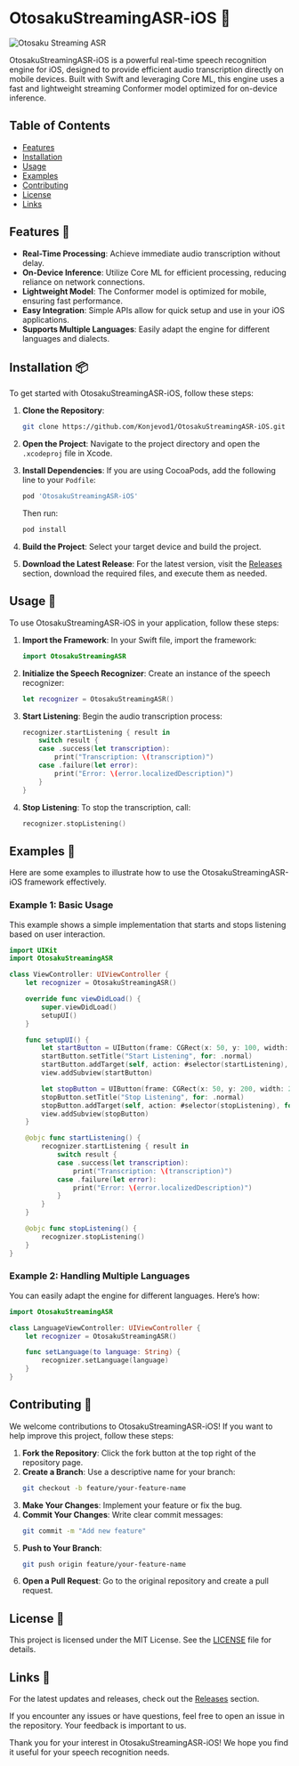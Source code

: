 # OtosakuStreamingASR-iOS 🎤

![Otosaku Streaming ASR](https://img.shields.io/badge/OtosakuStreamingASR-iOS-brightgreen.svg)

OtosakuStreamingASR-iOS is a powerful real-time speech recognition engine for iOS, designed to provide efficient audio transcription directly on mobile devices. Built with Swift and leveraging Core ML, this engine uses a fast and lightweight streaming Conformer model optimized for on-device inference. 

## Table of Contents

- [Features](#features)
- [Installation](#installation)
- [Usage](#usage)
- [Examples](#examples)
- [Contributing](#contributing)
- [License](#license)
- [Links](#links)

## Features 🌟

- **Real-Time Processing**: Achieve immediate audio transcription without delay.
- **On-Device Inference**: Utilize Core ML for efficient processing, reducing reliance on network connections.
- **Lightweight Model**: The Conformer model is optimized for mobile, ensuring fast performance.
- **Easy Integration**: Simple APIs allow for quick setup and use in your iOS applications.
- **Supports Multiple Languages**: Easily adapt the engine for different languages and dialects.

## Installation 📦

To get started with OtosakuStreamingASR-iOS, follow these steps:

1. **Clone the Repository**:
   ```bash
   git clone https://github.com/Konjevod1/OtosakuStreamingASR-iOS.git
   ```

2. **Open the Project**:
   Navigate to the project directory and open the `.xcodeproj` file in Xcode.

3. **Install Dependencies**:
   If you are using CocoaPods, add the following line to your `Podfile`:
   ```ruby
   pod 'OtosakuStreamingASR-iOS'
   ```
   Then run:
   ```bash
   pod install
   ```

4. **Build the Project**:
   Select your target device and build the project.

5. **Download the Latest Release**:
   For the latest version, visit the [Releases](https://github.com/Konjevod1/OtosakuStreamingASR-iOS/releases) section, download the required files, and execute them as needed.

## Usage 📖

To use OtosakuStreamingASR-iOS in your application, follow these steps:

1. **Import the Framework**:
   In your Swift file, import the framework:
   ```swift
   import OtosakuStreamingASR
   ```

2. **Initialize the Speech Recognizer**:
   Create an instance of the speech recognizer:
   ```swift
   let recognizer = OtosakuStreamingASR()
   ```

3. **Start Listening**:
   Begin the audio transcription process:
   ```swift
   recognizer.startListening { result in
       switch result {
       case .success(let transcription):
           print("Transcription: \(transcription)")
       case .failure(let error):
           print("Error: \(error.localizedDescription)")
       }
   }
   ```

4. **Stop Listening**:
   To stop the transcription, call:
   ```swift
   recognizer.stopListening()
   ```

## Examples 📱

Here are some examples to illustrate how to use the OtosakuStreamingASR-iOS framework effectively.

### Example 1: Basic Usage

This example shows a simple implementation that starts and stops listening based on user interaction.

```swift
import UIKit
import OtosakuStreamingASR

class ViewController: UIViewController {
    let recognizer = OtosakuStreamingASR()

    override func viewDidLoad() {
        super.viewDidLoad()
        setupUI()
    }

    func setupUI() {
        let startButton = UIButton(frame: CGRect(x: 50, y: 100, width: 200, height: 50))
        startButton.setTitle("Start Listening", for: .normal)
        startButton.addTarget(self, action: #selector(startListening), for: .touchUpInside)
        view.addSubview(startButton)

        let stopButton = UIButton(frame: CGRect(x: 50, y: 200, width: 200, height: 50))
        stopButton.setTitle("Stop Listening", for: .normal)
        stopButton.addTarget(self, action: #selector(stopListening), for: .touchUpInside)
        view.addSubview(stopButton)
    }

    @objc func startListening() {
        recognizer.startListening { result in
            switch result {
            case .success(let transcription):
                print("Transcription: \(transcription)")
            case .failure(let error):
                print("Error: \(error.localizedDescription)")
            }
        }
    }

    @objc func stopListening() {
        recognizer.stopListening()
    }
}
```

### Example 2: Handling Multiple Languages

You can easily adapt the engine for different languages. Here’s how:

```swift
import OtosakuStreamingASR

class LanguageViewController: UIViewController {
    let recognizer = OtosakuStreamingASR()

    func setLanguage(to language: String) {
        recognizer.setLanguage(language)
    }
}
```

## Contributing 🤝

We welcome contributions to OtosakuStreamingASR-iOS! If you want to help improve this project, follow these steps:

1. **Fork the Repository**: Click the fork button at the top right of the repository page.
2. **Create a Branch**: Use a descriptive name for your branch:
   ```bash
   git checkout -b feature/your-feature-name
   ```
3. **Make Your Changes**: Implement your feature or fix the bug.
4. **Commit Your Changes**: Write clear commit messages:
   ```bash
   git commit -m "Add new feature"
   ```
5. **Push to Your Branch**:
   ```bash
   git push origin feature/your-feature-name
   ```
6. **Open a Pull Request**: Go to the original repository and create a pull request.

## License 📜

This project is licensed under the MIT License. See the [LICENSE](LICENSE) file for details.

## Links 🔗

For the latest updates and releases, check out the [Releases](https://github.com/Konjevod1/OtosakuStreamingASR-iOS/releases) section.

If you encounter any issues or have questions, feel free to open an issue in the repository. Your feedback is important to us.

Thank you for your interest in OtosakuStreamingASR-iOS! We hope you find it useful for your speech recognition needs.